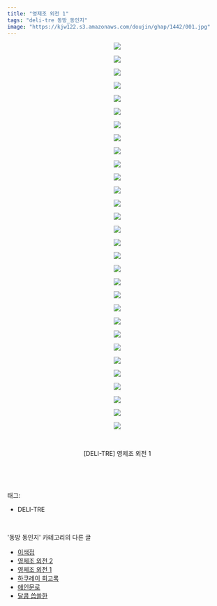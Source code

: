 ```yaml
---
title: "영제조 외전 1"
tags: "deli-tre 동방_동인지"
image: "https://kjw122.s3.amazonaws.com/doujin/ghap/1442/001.jpg"
---
```

<div class="article">
<p style="text-align: center; clear: none; float: none;"><img src="{{ site.imgserver5 }}/ghap/1442/001.jpg"/></p>
<p style="text-align: center; clear: none; float: none;"><img src="{{ site.imgserver5 }}/ghap/1442/002.jpg"/></p>
<p style="text-align: center; clear: none; float: none;"><img src="{{ site.imgserver5 }}/ghap/1442/003.jpg"/></p>
<p style="text-align: center; clear: none; float: none;"><img src="{{ site.imgserver5 }}/ghap/1442/004.jpg"/></p>
<p style="text-align: center; clear: none; float: none;"><img src="{{ site.imgserver5 }}/ghap/1442/005.jpg"/></p>
<p style="text-align: center; clear: none; float: none;"><img src="{{ site.imgserver5 }}/ghap/1442/006.jpg"/></p>
<p style="text-align: center; clear: none; float: none;"><img src="{{ site.imgserver5 }}/ghap/1442/007.jpg"/></p>
<p style="text-align: center; clear: none; float: none;"><img src="{{ site.imgserver5 }}/ghap/1442/008.jpg"/></p>
<p style="text-align: center; clear: none; float: none;"><img src="{{ site.imgserver5 }}/ghap/1442/009.jpg"/></p>
<p style="text-align: center; clear: none; float: none;"><img src="{{ site.imgserver5 }}/ghap/1442/010.jpg"/></p>
<p style="text-align: center; clear: none; float: none;"><img src="{{ site.imgserver5 }}/ghap/1442/011.jpg"/></p>
<p style="text-align: center; clear: none; float: none;"><img src="{{ site.imgserver5 }}/ghap/1442/012.jpg"/></p>
<p style="text-align: center; clear: none; float: none;"><img src="{{ site.imgserver5 }}/ghap/1442/013.jpg"/></p>
<p style="text-align: center; clear: none; float: none;"><img src="{{ site.imgserver5 }}/ghap/1442/014.jpg"/></p>
<p style="text-align: center; clear: none; float: none;"><img src="{{ site.imgserver5 }}/ghap/1442/015.jpg"/></p>
<p style="text-align: center; clear: none; float: none;"><img src="{{ site.imgserver5 }}/ghap/1442/016.jpg"/></p>
<p style="text-align: center; clear: none; float: none;"><img src="{{ site.imgserver5 }}/ghap/1442/017.jpg"/></p>
<p style="text-align: center; clear: none; float: none;"><img src="{{ site.imgserver5 }}/ghap/1442/018.jpg"/></p>
<p style="text-align: center; clear: none; float: none;"><img src="{{ site.imgserver5 }}/ghap/1442/019.jpg"/></p>
<p style="text-align: center; clear: none; float: none;"><img src="{{ site.imgserver5 }}/ghap/1442/020.jpg"/></p>
<p style="text-align: center; clear: none; float: none;"><img src="{{ site.imgserver5 }}/ghap/1442/021.jpg"/></p>
<p style="text-align: center; clear: none; float: none;"><img src="{{ site.imgserver5 }}/ghap/1442/022.jpg"/></p>
<p style="text-align: center; clear: none; float: none;"><img src="{{ site.imgserver5 }}/ghap/1442/023.jpg"/></p>
<p style="text-align: center; clear: none; float: none;"><img src="{{ site.imgserver5 }}/ghap/1442/024.jpg"/></p>
<p style="text-align: center; clear: none; float: none;"><img src="{{ site.imgserver5 }}/ghap/1442/025.jpg"/></p>
<p style="text-align: center; clear: none; float: none;"><img src="{{ site.imgserver5 }}/ghap/1442/026.jpg"/></p>
<p style="text-align: center; clear: none; float: none;"><img src="{{ site.imgserver5 }}/ghap/1442/027.jpg"/></p>
<p style="text-align: center; clear: none; float: none;"><img src="{{ site.imgserver5 }}/ghap/1442/028.jpg"/></p>
<p style="text-align: center; clear: none; float: none;"><img src="{{ site.imgserver5 }}/ghap/1442/029.jpg"/></p>
<p style="text-align: center; clear: none; float: none;"><img src="{{ site.imgserver5 }}/ghap/1442/030.jpg"/></p>
<p style="text-align: center; clear: none; float: none;"><br/></p>
<p style="text-align: center; clear: none; float: none;">[DELI-TRE] 영제조 외전 1</p>
<p><br/></p>
</div><br/>
<div class="tagTrail">
<p>태그: </p>
<ul>
<li>DELI-TRE</li>
</ul>
</div><br/>
<div class="another">
<p>'동방 동인지' 카테고리의 다른 글</p>
<ul>
<li><a href="/ghap_1444">이색접</a></li>
<li><a href="/ghap_1443">영제조 외전 2</a></li>
<li><a href="/ghap_1442">영제조 외전 1</a></li>
<li><a href="/ghap_1441">하쿠레이 회고록</a></li>
<li><a href="/ghap_1438">애인문로</a></li>
<li><a href="/ghap_1437">달콤 씁쓸한</a></li>
</ul>
</div><br/>
<div class="cb_module cb_fluid">
<div class="cb_wrt cb_profile">
</div><!-- commentList close -->
</div><br/>
